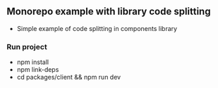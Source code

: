 ## Monorepo example with library code splitting
 * Simple example of code splitting in components library

### Run project

 * npm install
 * npm link-deps
 * cd packages/client && npm run dev